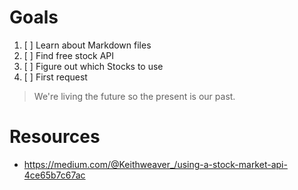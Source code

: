 # Goals
1. [ ] Learn about Markdown files
1. [ ] Find free stock API
1. [ ] Figure out which Stocks to use
1. [ ] First request

> We're living the future so
> the present is our past.

# Resources
* https://medium.com/@Keithweaver_/using-a-stock-market-api-4ce65b7c67ac
